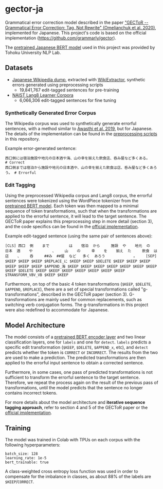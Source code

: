 # gector-ja

Grammatical error correction model described in the paper ["GECToR -- Grammatical Error Correction: Tag, Not Rewrite" (Omelianchuk et al. 2020)](https://arxiv.org/abs/2005.12592), implemented for Japanese. This project's code is based on the official implementation (https://github.com/grammarly/gector).

The [pretrained Japanese BERT model](https://huggingface.co/cl-tohoku/bert-base-japanese-v2) used in this project was provided by Tohoku University NLP Lab.

## Datasets

- [Japanese Wikipedia dump](https://dumps.wikimedia.org/), extracted with [WikiExtractor](https://github.com/attardi/wikiextractor), synthetic errors generated using preprocessing scripts
  - 19,841,767 edit-tagged sentences for pre-training
- [NAIST Lang8 Learner Corpora](https://sites.google.com/site/naistlang8corpora/)
  - 6,066,306 edit-tagged sentences for fine tuning

### Synthetically Generated Error Corpus

The Wikipedia corpus was used to synthetically generate errorful sentences, with a method similar to [Awasthi et al. 2019](https://github.com/awasthiabhijeet/PIE/tree/master/errorify), but for Japanese. The details of the implementation can be found in the [preprocessing scripts](https://github.com/jonnyli1125/gector-ja/blob/main/utils/) in this repository.

Example error-generated sentence:
```
西口側には宿泊施設や地元の日本酒や海、山の幸を揃えた飲食店、呑み屋など多くある。        # Correct
西口側までは宿泊から施設や地元の日本酒や、山の幸を揃えた飲食は店、呑み屋など多くあろう。 # Errorful
```

### Edit Tagging

Using the preprocessed Wikipedia corpus and Lang8 corpus, the errorful sentences were tokenized using the WordPiece tokenizer from the [pretrained BERT model](https://huggingface.co/cl-tohoku/bert-base-japanese-v2). Each token was then mapped to a minimal sequence of token transformations, such that when the transformations are applied to the errorful sentence, it will lead to the target sentence. The GECToR paper explains this preprocessing step in more detail (section 3), and the code specifics can be found in the [official implementation](https://github.com/grammarly/gector/blob/master/utils/preprocess_data.py).

Example edit-tagged sentence (using the same pair of sentences above):
```
[CLS] 西口  側    まで         は    宿泊  から     施設  や    地元  の     日本  酒    や         、    山    の     幸    を    揃え  た     飲食  は      店    、    呑     ##み  ##屋  など   多く  あろう             。    [SEP]
$KEEP $KEEP $KEEP $REPLACE_に $KEEP $KEEP $DELETE $KEEP $KEEP $KEEP $KEEP $KEEP $KEEP $APPEND_海 $KEEP $KEEP $KEEP $KEEP $KEEP $KEEP $KEEP $KEEP $DELETE $KEEP $KEEP $KEEP $KEEP $KEEP $KEEP $KEEP $TRANSFORM_VBV_VB $KEEP $KEEP
```

Furthermore, on top of the basic 4 token transformations (`$KEEP`, `$DELETE`, `$APPEND`, `$REPLACE`), there are a set of special transformations called "g-transformations", described in the GECToR paper (section 3). G-transformations are mainly used for common replacements, such as switching verb conjugation forms. The g-transformations in this project were also redefined to accommodate for Japanese.

## Model Architecture

The model consists of a [pretrained BERT encoder layer](https://huggingface.co/cl-tohoku/bert-base-japanese-v2) and two linear classification layers, one for `labels` and one for `detect`. `labels` predicts a specific edit transformation (`$KEEP`, `$DELETE`, `$APPEND_x`, etc), and `detect` predicts whether the token is `CORRECT` or `INCORRECT`. The results from the two are used to make a prediction. The predicted transformations are then applied to the errorful input sentence to obtain a corrected sentence.

Furthermore, in some cases, one pass of predicted transformations is not sufficient to transform the errorful sentence to the target sentence. Therefore, we repeat the process again on the result of the previous pass of transformations, until the model predicts that the sentence no longer contains incorrect tokens.

For more details about the model architecture and __iterative sequence tagging approach__, refer to section 4 and 5 of the GECToR paper or the [official implementation](https://github.com/grammarly/gector/blob/master/gector/seq2labels_model.py).

## Training

The model was trained in Colab with TPUs on each corpus with the following hyperparameters:

```
batch_size: 128
learning_rate: 1e-5
bert_trainable: true
```

A class-weighted cross entropy loss function was used in order to compensate for the imbalance in classes, as about 88% of the labels are `$KEEP`/`CORRECT`.
